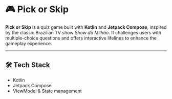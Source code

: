 # 🎮 Pick or Skip

**Pick or Skip** is a quiz game built with **Kotlin** and **Jetpack Compose**, inspired by the classic Brazilian TV show *Show do Milhão*. It challenges users with multiple-choice questions and offers interactive lifelines to enhance the gameplay experience.

---

## 🛠️ Tech Stack

- Kotlin
- Jetpack Compose
- ViewModel & State management
